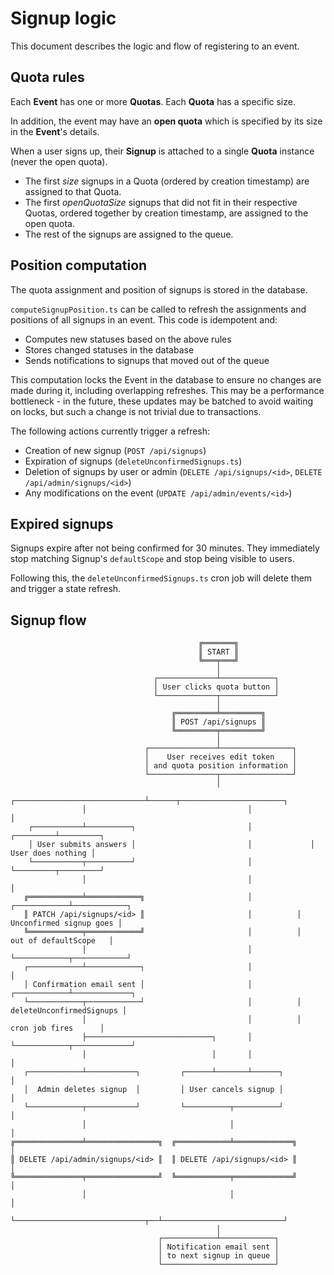 # Signup logic

This document describes the logic and flow of registering to an event.

## Quota rules

Each **Event** has one or more **Quotas**. Each **Quota** has a specific size.

In addition, the event may have an **open quota** which is specified by its size in the **Event**'s details.

When a user signs up, their **Signup** is attached to a single **Quota** instance (never the open quota).

- The first _size_ signups in a Quota (ordered by creation timestamp) are assigned to that Quota.
- The first _openQuotaSize_ signups that did not fit in their respective Quotas, ordered together by creation
  timestamp, are assigned to the open quota.
- The rest of the signups are assigned to the queue.

## Position computation

The quota assignment and position of signups is stored in the database.

`computeSignupPosition.ts` can be called to refresh the assignments and positions of all signups in an event.
This code is idempotent and:

- Computes new statuses based on the above rules
- Stores changed statuses in the database
- Sends notifications to signups that moved out of the queue

This computation locks the Event in the database to ensure no changes are made during it, including overlapping
refreshes. This may be a performance bottleneck - in the future, these updates may be batched to avoid waiting on
locks, but such a change is not trivial due to transactions.

The following actions currently trigger a refresh:

- Creation of new signup (`POST /api/signups`)
- Expiration of signups (`deleteUnconfirmedSignups.ts`)
- Deletion of signups by user or admin (`DELETE /api/signups/<id>`, `DELETE /api/admin/signups/<id>`)
- Any modifications on the event (`UPDATE /api/admin/events/<id>`)

## Expired signups

Signups expire after not being confirmed for 30 minutes. They immediately stop matching Signup's `defaultScope`
and stop being visible to users.

Following this, the `deleteUnconfirmedSignups.ts` cron job will delete them and trigger a state refresh.

## Signup flow

```
                                          ╔═══════╗
                                          ║ START ║
                                          ╚═══╤═══╝
                                              │
                                ┌─────────────┴────────────┐
                                │ User clicks quota button │
                                └─────────────┬────────────┘
                                              │
                                    ╔═════════╧═════════╗
                                    ║ POST /api/signups ║
                                    ╚═════════╤═════════╝
                                              │
                              ┌───────────────┴────────────────┐
                              │    User receives edit token    │
                              │ and quota position information │
                              └───────────────┬────────────────┘
                                              │
                ┌─────────────────────────────┴──────┬───────────────────────┐
                │                                    │                       │
    ┌───────────┴──────────┐                         │             ┌─────────┴─────────┐
    │ User submits answers │                         │             │ User does nothing │
    └───────────┬──────────┘                         │             └─────────┬─────────┘
                │                                    │                       │
   ╔════════════╧════════════╗                       │          ┌────────────┴────────────┐
   ║ PATCH /api/signups/<id> ║                       │          │ Unconfirmed signup goes │
   ╚════════════╤════════════╝                       │          │   out of defaultScope   │
                │                                    │          └────────────┬────────────┘
   ┌────────────┴────────────┐                       │                       │
   │ Confirmation email sent │                       │          ┌────────────┴─────────────┐
   └────────────┬────────────┘                       │          │ deleteUnconfirmedSignups │
                │                                    │          │      cron job fires      │
                ├────────────────────────────┐       │          └────────────┬─────────────┘
                │                            │       │                       │
   ┌────────────┴───────────┐         ┌──────┴───────┴──────┐                │
   │  Admin deletes signup  │         │ User cancels signup │                │
   └────────────┬───────────┘         └──────────┬──────────┘                │
                │                                │                           │
╔═══════════════╧════════════════╗  ╔════════════╧═════════════╗             │
║ DELETE /api/admin/signups/<id> ║  ║ DELETE /api/signups/<id> ║             │
╚═══════════════╤════════════════╝  ╚════════════╤═════════════╝             │
                │                                │                           │
                └─────────────────────────────┬──┴───────────────────────────┘
                                              │
                                 ┌────────────┴────────────┐
                                 │ Notification email sent │
                                 │ to next signup in queue │
                                 └─────────────────────────┘
```
